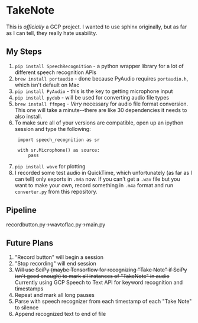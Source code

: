 # TakeNote

This is *officially* a GCP project. I wanted to use sphinx originally, but as far as I can tell, they really hate usability.

## My Steps

1. `pip install SpeechRecognition` - a python wrapper library for a lot of different speech recognition APIs
2. `brew install portaudio` - done because PyAudio requires `portaudio.h`, which isn't default on Mac
3. `pip install PyAudio` - this is the key to getting microphone input
4. `pip install pydub` - will be used for converting audio file types
5. `brew install ffmpeg` - *Very* necessary for audio file format conversion. This one will take a minute--there are like 30 dependencies it needs to also install.
6. To make sure all of your versions are compatible, open up an ipython session and type the following:
   ```
	import speech_recognition as sr

	with sr.Microphone() as source:
		pass
   ```
7. `pip install wave` for plotting
8. I recorded some test audio in QuickTime, which unfortunately (as far as I can tell) only exports in `.m4a` now. If you can't get a `.wav` file but you want to make your own, record something in `.m4a` format and run `converter.py` from this repository.


## Pipeline

recordbutton.py->wavtoflac.py->main.py



## Future Plans

1. "Record button" will begin a session
2. "Stop recording" will end session
3. ~~Will use SciPy (maybe Tensorflow for recognizing "Take Note" if SciPy isn't good enough) to mark all instances of "TakeNote" in audio~~ Currently using GCP Speech to Text API for keyword recognition and timestamps
4. Repeat and mark all long pauses
5. Parse with speech recognizer from each timestamp of each "Take Note" to silence
6. Append recognized text to end of file